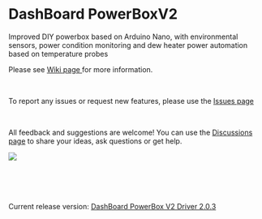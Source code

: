 # DashBoard PowerBoxV2
<p>Improved DIY powerbox based on Arduino Nano, with environmental sensors, power condition monitoring and dew heater power automation based on temperature probes</p>
<p>Please see <a href="https://github.com/florindumitrescu94/DashBoard_PowerBox_V2/wiki"> Wiki page </a> for more information.</p>
</br>
<p>To report any issues or request new features, please use the <a href=https://github.com/florindumitrescu94/DashBoard_PowerBox_V2/issues>Issues page</a></p>
</br>
<p>All feedback and suggestions are welcome! You can use the <a href=https://github.com/florindumitrescu94/DashBoard_PowerBox_V2/discussions> Discussions page</a> to share your ideas, ask questions or get help. </p>
<img src=https://github.com/florindumitrescu94/DashBoard_PowerBox_V2/assets/16653100/13c734c5-374f-482d-a333-147c9771d587>
</br>
</br>
</br>
</br>
</br>
<p>Current release version: <a href="https://github.com/florindumitrescu94/DashBoard_PowerBox_V2/releases/tag/v2.0.3"> DashBoard PowerBox V2 Driver 2.0.3 </a> </p>
